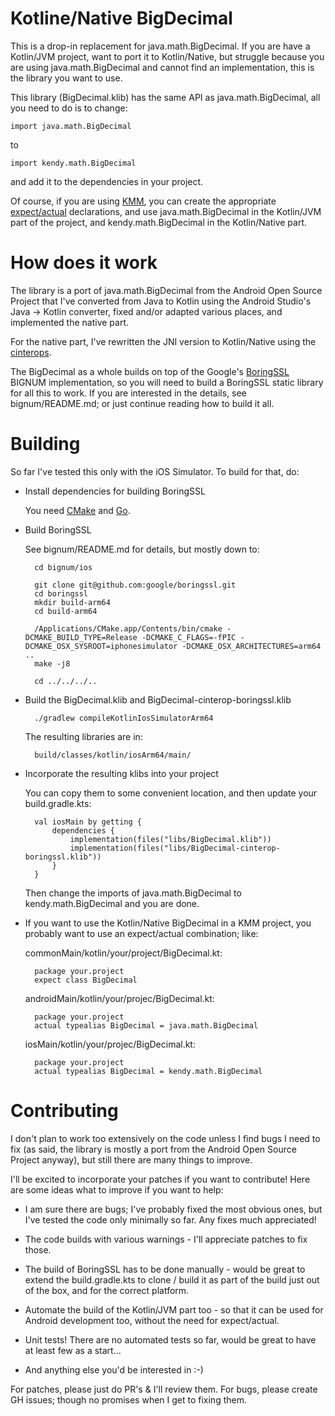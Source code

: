 # Kotline/Native BigDecimal

This is a drop-in replacement for java.math.BigDecimal.  If you are have a
Kotlin/JVM project, want to port it to Kotlin/Native, but struggle because
you are using java.math.BigDecimal and cannot find an implementation, this is
the library you want to use.

This library (BigDecimal.klib) has the same API as java.math.BigDecimal, all
you need to do is to change:

    import java.math.BigDecimal

to

    import kendy.math.BigDecimal

and add it to the dependencies in your project.

Of course, if you are using [KMM](https://kotlinlang.org/lp/mobile/), you can
create the appropriate
[expect/actual](https://kotlinlang.org/docs/mpp-connect-to-apis.html) declarations,
and use java.math.BigDecimal in the Kotlin/JVM part of the project, and
kendy.math.BigDecimal in the Kotlin/Native part.

# How does it work

The library is a port of java.math.BigDecimal from the Android Open Source
Project that I've converted from Java to Kotlin using the Android Studio's
Java -> Kotlin converter, fixed and/or adapted various places, and
implemented the native part.

For the native part, I've rewritten the JNI version to Kotlin/Native using the
[cinterops](https://kotlinlang.org/docs/native-c-interop.html).

The BigDecimal as a whole builds on top of the Google's
[BoringSSL](https://boringssl.googlesource.com/boringssl/) BIGNUM
implementation, so you will need to build a BoringSSL static library for all
this to work.  If you are interested in the details, see bignum/README.md; or
just continue reading how to build it all.

# Building

So far I've tested this only with the iOS Simulator.  To build for that, do:

* Install dependencies for building BoringSSL

  You need [CMake](https://cmake.org/) and [Go](https://golang.org/).

* Build BoringSSL

  See bignum/README.md for details, but mostly down to:

        cd bignum/ios

        git clone git@github.com:google/boringssl.git
        cd boringssl
        mkdir build-arm64
        cd build-arm64

        /Applications/CMake.app/Contents/bin/cmake -DCMAKE_BUILD_TYPE=Release -DCMAKE_C_FLAGS=-fPIC -DCMAKE_OSX_SYSROOT=iphonesimulator -DCMAKE_OSX_ARCHITECTURES=arm64 ..
        make -j8

        cd ../../../..

* Build the BigDecimal.klib and BigDecimal-cinterop-boringssl.klib

        ./gradlew compileKotlinIosSimulatorArm64

  The resulting libraries are in:

        build/classes/kotlin/iosArm64/main/

* Incorporate the resulting klibs into your project

  You can copy them to some convenient location, and then update your
  build.gradle.kts:

        val iosMain by getting {
            dependencies {
                implementation(files("libs/BigDecimal.klib"))
                implementation(files("libs/BigDecimal-cinterop-boringssl.klib"))
            }
        }

  Then change the imports of java.math.BigDecimal to kendy.math.BigDecimal and
  you are done.

* If you want to use the Kotlin/Native BigDecimal in a KMM project, you
  probably want to use an expect/actual combination; like:

  commonMain/kotlin/your/project/BigDecimal.kt:

        package your.project
        expect class BigDecimal

  androidMain/kotlin/your/projec/BigDecimal.kt:

        package your.project
        actual typealias BigDecimal = java.math.BigDecimal

  iosMain/kotlin/your/projec/BigDecimal.kt:

        package your.project
        actual typealias BigDecimal = kendy.math.BigDecimal

# Contributing

I don't plan to work too extensively on the code unless I find bugs I need to
fix (as said, the library is mostly a port from the Android Open Source
Project anyway), but still there are many things to improve.

I'll be excited to incorporate your patches if you want to contribute!  Here
are some ideas what to improve if you want to help:

* I am sure there are bugs; I've probably fixed the most obvious ones, but
  I've tested the code only minimally so far.  Any fixes much appreciated!

* The code builds with various warnings - I'll appreciate patches to fix
  those.

* The build of BoringSSL has to be done manually - would be great to extend
  the build.gradle.kts to clone / build it as part of the build just out of
  the box, and for the correct platform.

* Automate the build of the Kotlin/JVM part too - so that it can be used for
  Android development too, without the need for expect/actual.

* Unit tests!  There are no automated tests so far, would be great to have at
  least few as a start...

* And anything else you'd be interested in :-)

For patches, please just do PR's & I'll review them.  For bugs, please create
GH issues; though no promises when I get to fixing them.

